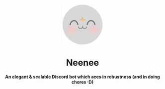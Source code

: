 <!-- SPDX-License-Identifier: MIT -->

<div align="center">

<br>
<img src="assets/neenee_dp_2x.png" width="128">
<br>

# Neenee
#### An elegant & scalable Discord bot which aces in robustness (and in doing chores :D)

</div>
